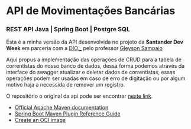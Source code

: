 # API de Movimentações Bancárias

### REST API Java | Spring Boot | Postgre SQL


Esta é a minha versão da API desenvolvida no projeto da **Santander Dev Week** em parceria com a [DIO._](https://github.com/digitalinnovationone) pelo professor [Gleyson Sampaio](https://www.linkedin.com/in/glysns/)


Aqui propus a implementação das operações de CRUD para a tabela de correntistas do nosso banco de dados, dessa forma podemos através da interface do swagger atualizar e deletar dados de correntistas, essas operações podem ser usadas em caso de erro de digitação ou por algum motivo haja a necessida de remover um registro.



O repositório o original da api pode ser encontrar [neste link](https://github.com/digitalinnovationone/santander-dev-week-bankline-api).


* [Official Apache Maven documentation](https://maven.apache.org/guides/index.html)
* [Spring Boot Maven Plugin Reference Guide](https://docs.spring.io/spring-boot/docs/2.6.7/maven-plugin/reference/html/)
* [Create an OCI image](https://docs.spring.io/spring-boot/docs/2.6.7/maven-plugin/reference/html/#build-image)

